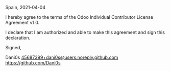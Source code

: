 Spain, 2021-04-04

I hereby agree to the terms of the Odoo Individual Contributor License
Agreement v1.0.

I declare that I am authorized and able to make this agreement and sign this
declaration.

Signed,

Dani0s 45687399+dani0s@users.noreply.github.com https://github.com/Dani0s
